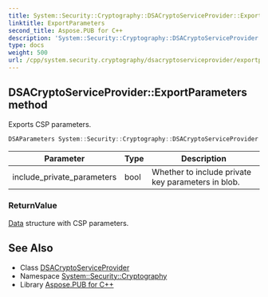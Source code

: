 ```yaml
---
title: System::Security::Cryptography::DSACryptoServiceProvider::ExportParameters method
linktitle: ExportParameters
second_title: Aspose.PUB for C++
description: 'System::Security::Cryptography::DSACryptoServiceProvider::ExportParameters method. Exports CSP parameters in C++.'
type: docs
weight: 500
url: /cpp/system.security.cryptography/dsacryptoserviceprovider/exportparameters/
---
```

## DSACryptoServiceProvider::ExportParameters method


Exports CSP parameters.

```cpp
DSAParameters System::Security::Cryptography::DSACryptoServiceProvider::ExportParameters(bool include_private_parameters) override
```


| Parameter | Type | Description |
| --- | --- | --- |
| include_private_parameters | bool | Whether to include private key parameters in blob. |

### ReturnValue

[Data](../../../system.data/) structure with CSP parameters.

## See Also

* Class [DSACryptoServiceProvider](../)
* Namespace [System::Security::Cryptography](../../)
* Library [Aspose.PUB for C++](../../../)
